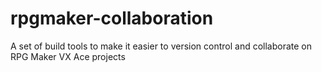 rpgmaker-collaboration
======================

A set of build tools to make it easier to version control and collaborate on RPG Maker VX Ace projects
